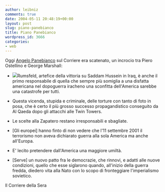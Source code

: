 ```yaml
---
author: leibniz
comments: true
date: 2004-05-11 20:48:19+00:00
layout: post
slug: piano-panebianco
title: Piano Panebianco
wordpress_id: 3666
categories:
- web
---
```


Oggi [Angelo Panebianco](http://www.corriere.it/edicola/index.jsp?path=PRIMA_PAGINA&doc=PANEB) sul Corriere era scatenato, un incrocio tra Piero Ostellino e George Marshall: 



	
  * ![](http://www.breadflour.co.uk/images/bread.jpg)Rumsfeld, artefice della vittoria su Saddam Hussein in Iraq, è anche il primo responsabile di quella che sempre più somiglia a una disfatta americana nel dopoguerra iracheno una sconfitta dell'America sarebbe una catastrofe per tutti. 

	
  * Questa vicenda, stupida e criminale, delle torture con tanto di foto in posa, che è certo il più grosso successo propagandistico conseguito da Al Qaeda dopo gli attacchi alle Twin Towers.

	
  * Le scelte alla Zapatero restano irresponsabili e sbagliate.

	
  * [Gli europei] hanno finto di non vedere che l'11 settembre 2001 il terrorismo non aveva dichiarato guerra alla sola America ma anche all'Europa.

	
  * E' lecito pretendere dall'America una maggiore umiltà.

	
  * [Serve] un nuovo patto fra le democrazie, che rinnovi, e adatti alle nuove condizioni, quello che esse siglarono quando, all'inizio della guerra fredda, diedero vita alla Nato con lo scopo di fronteggiare l'imperialismo sovietico.


Il Corriere della Sera
